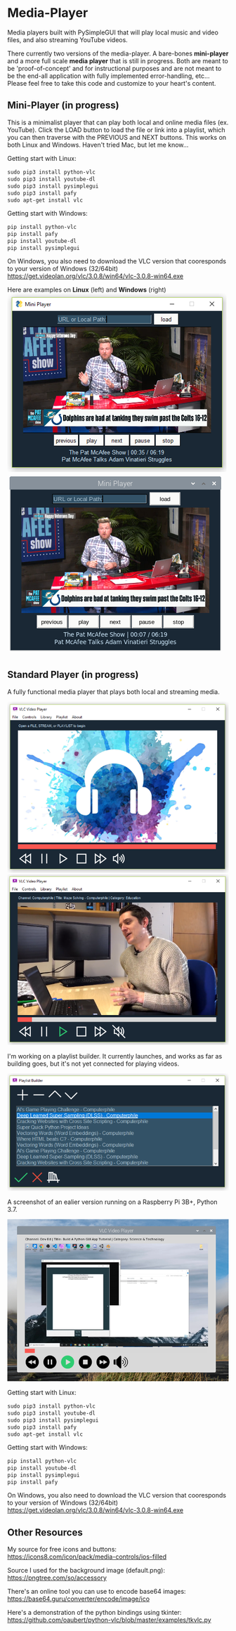# Media-Player  
Media players built with PySimpleGUI that will play local music and video files, and also streaming YouTube videos.  

There currently two versions of the media-player. A bare-bones **mini-player** and a more full scale **media player** that is still in progress. Both are meant to be 'proof-of-concept' and for instructional purposes and are not meant to be the end-all application with fully implemented error-handling, etc... Please feel free to take this code and customize to your heart's content.  


## Mini-Player (in progress)
This is a minimalist player that can play both local and online media files (ex. YouTube). Click the LOAD button to load the file or link into a playlist, which you can then traverse with the PREVIOUS and NEXT buttons. This works on both Linux and Windows. Haven't tried Mac, but let me know...  

Getting start with Linux:  
```
sudo pip3 install python-vlc
sudo pip3 install youtube-dl
sudo pip3 install pysimplegui
sudo pip3 install pafy
sudo apt-get install vlc
```

Getting start with Windows:
```
pip install python-vlc
pip install pafy
pip install youtube-dl
pip install pysimplegui
```

On Windows, you also need to download the VLC version that cooresponds to your version of Windows (32/64bit)  
https://get.videolan.org/vlc/3.0.8/win64/vlc-3.0.8-win64.exe  


Here are examples on **Linux** (left) and **Windows** (right)   
![](images/examples/mini_player5.PNG) ![](images/examples/mini_player6.PNG)


## Standard Player (in progress)
A fully functional media player that plays both local and streaming media.  

![](images/examples/example11.PNG)  
![](images/examples/example12.PNG) 

I'm working on a playlist builder. It currently launches, and works as far as building goes, but it's not yet connected for playing videos.  

![](images/examples/example13.PNG) 

A screenshot of an ealier version running on a Raspberry Pi 3B+, Python 3.7.  

![](images/examples/example10_rpi_buster.PNG)


Getting start with Linux:  
```
sudo pip3 install python-vlc
sudo pip3 install youtube-dl
sudo pip3 install pysimplegui
sudo pip3 install pafy
sudo apt-get install vlc
```

Getting start with Windows:
```
pip install python-vlc
pip install youtube-dl
pip install pysimplegui
pip install pafy
```

On Windows, you also need to download the VLC version that cooresponds to your version of Windows (32/64bit)  
https://get.videolan.org/vlc/3.0.8/win64/vlc-3.0.8-win64.exe  

## Other Resources  

My source for free icons and buttons:   
https://icons8.com/icon/pack/media-controls/ios-filled

Source I used for the background image (default.png):  
https://pngtree.com/so/accessory

There's an online tool you can use to encode base64 images:  
https://base64.guru/converter/encode/image/ico  

Here's a demonstration of the python bindings using tkinter:  
https://github.com/oaubert/python-vlc/blob/master/examples/tkvlc.py

